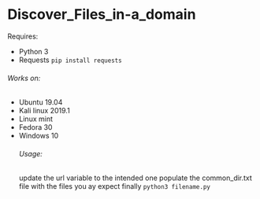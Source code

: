 # Discover_Files_in-a_domain

Requires:
    <ul type="-">
    <li>Python 3</li>
    <li> Requests `pip install requests`</li>
    </ul>
 
######  Works on:
 <ul>
 <li> Ubuntu 19.04</li>
 <li> Kali linux 2019.1</li>
 <li> Linux mint </li>
 <li> Fedora 30 </li>
 <li> Windows 10 </li>
 
###### Usage:
 update the url variable to the intended one
 populate the common_dir.txt file with the files you ay expect
 finally `python3 filename.py`